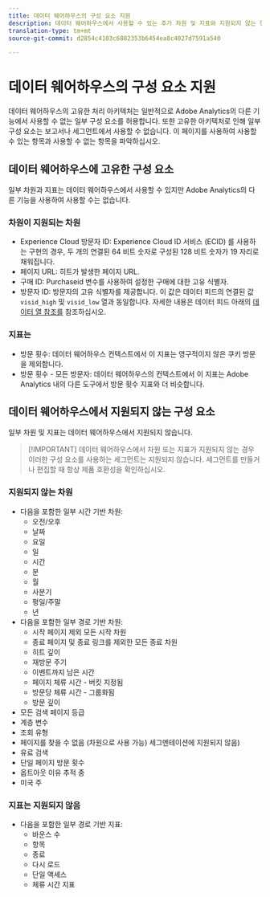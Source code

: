```yaml
---
title: 데이터 웨어하우스의 구성 요소 지원
description: 데이터 웨어하우스에서 사용할 수 있는 추가 차원 및 지표와 지원되지 않는 항목을 알아봅니다.
translation-type: tm+mt
source-git-commit: d2854c4103c6882353b6454ea8c4027d7591a540

---
```



# 데이터 웨어하우스의 구성 요소 지원

데이터 웨어하우스의 고유한 처리 아키텍처는 일반적으로 Adobe Analytics의 다른 기능에서 사용할 수 없는 일부 구성 요소를 허용합니다. 또한 고유한 아키텍처로 인해 일부 구성 요소는 보고서나 세그먼트에서 사용할 수 없습니다. 이 페이지를 사용하여 사용할 수 있는 항목과 사용할 수 없는 항목을 파악하십시오.

## 데이터 웨어하우스에 고유한 구성 요소

일부 차원과 지표는 데이터 웨어하우스에서 사용할 수 있지만 Adobe Analytics의 다른 기능을 사용하여 사용할 수는 없습니다.

### 차원이 지원되는 차원

* Experience Cloud 방문자 ID: Experience Cloud ID 서비스 (ECID) 를 사용하는 구현의 경우, 두 개의 연결된 64 비트 숫자로 구성된 128 비트 숫자가 19 자리로 채워집니다.
* 페이지 URL: 히트가 발생한 페이지 URL.
* 구매 ID: Purchaseid 변수를 사용하여 설정한 구매에 대한 고유 식별자.
* 방문자 ID: 방문자의 고유 식별자를 제공합니다. 이 값은 데이터 피드의 연결된 값 `visid_high` 및 `visid_low` 열과 동일합니다. 자세한 내용은 데이터 피드 아래의 [데이터 열 참조를](../analytics-data-feed/c-df-contents/datafeeds-reference.md) 참조하십시오.

### 지표는

* 방문 횟수: 데이터 웨어하우스 컨텍스트에서 이 지표는 영구적이지 않은 쿠키 방문을 제외합니다.
* 방문 횟수 - 모든 방문자: 데이터 웨어하우스의 컨텍스트에서 이 지표는 Adobe Analytics 내의 다른 도구에서 방문 횟수 지표와 더 비슷합니다.

## 데이터 웨어하우스에서 지원되지 않는 구성 요소

일부 차원 및 지표는 데이터 웨어하우스에서 지원되지 않습니다.

> [!IMPORTANT] 데이터 웨어하우스에서 차원 또는 지표가 지원되지 않는 경우 이러한 구성 요소를 사용하는 세그먼트는 지원되지 않습니다. 세그먼트를 만들거나 편집할 때 항상 제품 호환성을 확인하십시오.

### 지원되지 않는 차원

* 다음을 포함한 일부 시간 기반 차원:
   * 오전/오후
   * 날짜
   * 요일
   * 일
   * 시간
   * 분
   * 월
   * 사분기
   * 평일/주말
   * 년
* 다음을 포함한 일부 경로 기반 차원:
   * 시작 페이지 제외 모든 시작 차원
   * 종료 페이지 및 종료 링크를 제외한 모든 종료 차원
   * 히트 깊이
   * 재방문 주기
   * 이벤트까지 남은 시간
   * 페이지 체류 시간 - 버킷 지정됨
   * 방문당 체류 시간 - 그룹화됨
   * 방문 깊이
* 모든 검색 페이지 등급
* 계층 변수
* 조회 유형
* 페이지를 찾을 수 없음 (차원으로 사용 가능) 세그멘테이션에 지원되지 않음)
* 유료 검색
* 단일 페이지 방문 횟수
* 옵트아웃 이유 추적 중
* 미국 주

### 지표는 지원되지 않음

* 다음을 포함한 일부 경로 기반 지표:
   * 바운스 수
   * 항목
   * 종료
   * 다시 로드
   * 단일 액세스
   * 체류 시간 지표
